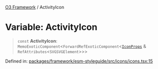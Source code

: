 [O3 Framework](../API.md) / ActivityIcon

# Variable: ActivityIcon

> `const` **ActivityIcon**: `MemoExoticComponent`\<`ForwardRefExoticComponent`\<[`IconProps`](../type-aliases/IconProps.md) & `RefAttributes`\<`SVGSVGElement`\>\>\>

Defined in: [packages/framework/esm-styleguide/src/icons/icons.tsx:15](https://github.com/habeshabro/openmrs-esm-core/blob/main/packages/framework/esm-styleguide/src/icons/icons.tsx#L15)
